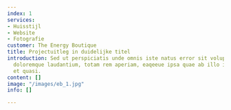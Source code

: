 ```yaml
---
index: 1
services:
- Huisstijl
- Website
- Fotografie
customer: The Energy Boutique
title: Projectuitleg in duidelijke titel
introduction: Sed ut perspiciatis unde omnis iste natus error sit voluptatem accusantium
  doloremque laudantium, totam rem aperiam, eaqeeue ipsa quae ab illo inventore veritatis
  et quasi.
content: []
image: "/images/eb_1.jpg"
info: []

---
```

